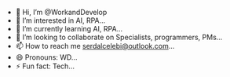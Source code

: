 - 👋 Hi, I’m @WorkandDevelop
- 👀 I’m interested in AI, RPA...
- 🌱 I’m currently learning AI, RPA...
- 💞️ I’m looking to collaborate on Specialists, programmers, PMs...
- 📫 How to reach me serdalcelebi@outlook.com...
- 😄 Pronouns: WD...
- ⚡ Fun fact: Tech...

<!---
WorkandDevelop/WorkandDevelop is a ✨ special ✨ repository because its `README.md` (this file) appears on your GitHub profile.
You can click the Preview link to take a look at your changes.
--->
